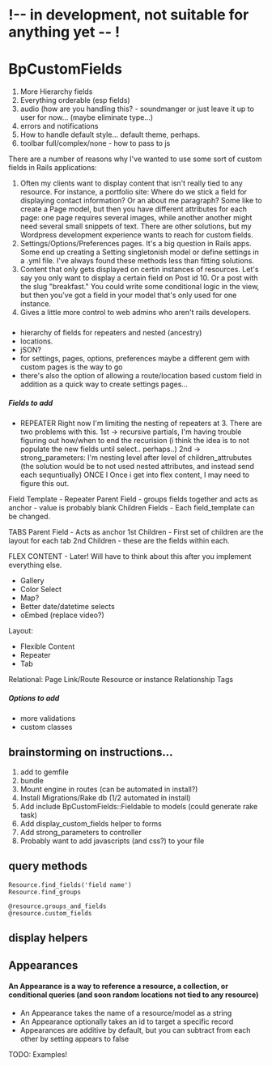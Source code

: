 # !-- in development, not suitable for anything yet -- !


# BpCustomFields
1. More Hierarchy fields 
2. Everything orderable (esp fields)
3. audio (how are you handling this? - soundmanger or just leave it up to user for now... (maybe eliminate type...)
4. errors and notifications
5. How to handle default style... default theme, perhaps.
6. toolbar full/complex/none - how to pass to js


There are a number of reasons why I've wanted to use some sort of custom fields in Rails applications:

1. Often my clients want to display content that isn't really tied to any resource.  For instance, a portfolio site:  Where do we stick a field for displaying contact information?  Or an about me paragraph?  Some like to create a Page model, but then you have different attributes for each page: one page requires several images, while another another might need several small snippets of text.  There are other solutions, but my Wordpress development experience wants to reach for custom fields.
2. Settings/Options/Preferences pages.  It's a big question in Rails apps.  Some end up creating a Setting singletonish model or define settings in a .yml file.  I've always found these methods less than fitting solutions.  
3. Content that only gets displayed on certin instances of resources.  Let's say you only want to display a certain field on Post id 10.  Or a post with the slug "breakfast."  You could write some conditional logic in the view, but then you've got a field in your model that's only used for one instance. 
4. Gives a little more control to web admins who aren't rails developers.

### 
- hierarchy of fields for repeaters and nested (ancestry)
- locations.
- jSON?
- for settings, pages, options, preferences maybe a different gem with custom pages is the way to go
- there's also the option of allowing a route/location based custom field in addition as a quick way to create settings pages...

##### Fields to add



- REPEATER
Right now I'm limiting the nesting of repeaters at 3.  There are two problems with this.
  1st -> recursive partials, I'm having trouble figuring out how/when to end the recurision (i think the idea is to not populate the new fields until select.. perhaps..)
  2nd -> strong_parameters: I'm nesting level after level of children_attrubutes (the solution would be to not used nested attributes, and instead send each sequntiually)
ONCE I Once i get into flex content, I may need to figure this out.

Field Template - Repeater
Parent Field - groups fields together and acts as anchor - value is probably blank
Children Fields - Each field_template can be changed.  


TABS
Parent Field - Acts as anchor
1st Children - First set of children are the layout for each tab
2nd Children - these are the fields within each.


FLEX CONTENT - Later!  Will have to think about this after you implement everything else.


- Gallery
- Color Select
- Map?
- Better date/datetime selects
- oEmbed (replace video?)

Layout:
 - Flexible Content
 - Repeater
 - Tab

Relational:
  Page Link/Route
  Resource or instance
  Relationship
  Tags


##### Options to add

- more validations
- custom classes


## brainstorming on instructions...

1. add to gemfile
2. bundle
3. Mount engine in routes (can be automated in install?)
4. Install Migrations/Rake db (1/2 automated in install)
4. Add include BpCustomFields::Fieldable to models (could generate rake task)
5. Add display_custom_fields helper to forms
5. Add strong_parameters to controller
6. Probably want to add javascripts (and css?) to your file

## query methods

    Resource.find_fields('field name')
    Resource.find_groups
    
    @resource.groups_and_fields
    @resource.custom_fields




## display helpers
  


## Appearances

#### An Appearance is a way to reference a resource, a collection, or conditional queries (and soon random locations not tied to any resource)

- An Appearance takes the name of a resource/model as a string
- An Appearance optionally takes an id to target a specific record
- Appearances are additive by default, but you can subtract from each other by setting appears to false

TODO: Examples!